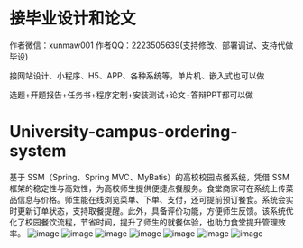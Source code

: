 # 接毕业设计和论文
作者微信：xunmaw001  作者QQ：2223505639(支持修改、部署调试、支持代做毕设)

接网站设计、小程序、H5、APP、各种系统等，单片机、嵌入式也可以做

选题+开题报告+任务书+程序定制+安装测试+论文+答辩PPT都可以做
# University-campus-ordering-system
基于 SSM（Spring、Spring MVC、MyBatis）的高校校园点餐系统，凭借 SSM 框架的稳定性与高效性，为高校师生提供便捷点餐服务。食堂商家可在系统上传菜品信息与价格。师生能在线浏览菜单、下单、支付，还可提前预订餐食。系统会实时更新订单状态，支持取餐提醒。此外，具备评价功能，方便师生反馈。该系统优化了校园餐饮流程，节省时间，提升了师生的就餐体验，也助力食堂提升管理效率。 
![image](https://github.com/user-attachments/assets/56293904-4c00-414d-b6ec-903458311a94)
![image](https://github.com/user-attachments/assets/d2f3cdbe-ae2d-4a39-8afc-4c963b75e19a)
![image](https://github.com/user-attachments/assets/032502dd-31b6-434b-91b9-838773d11b70)
![image](https://github.com/user-attachments/assets/5bb3caf4-36a0-4c9c-99d8-d79c16b6f93c)
![image](https://github.com/user-attachments/assets/d950cea3-7bb9-44c8-95a8-877e5b9adc00)
![image](https://github.com/user-attachments/assets/731e8ecb-0be0-4c5d-bd75-adc254a47d4e)
![image](https://github.com/user-attachments/assets/c99cc7e5-801c-46d0-96cb-9cfb3378bdd2)
